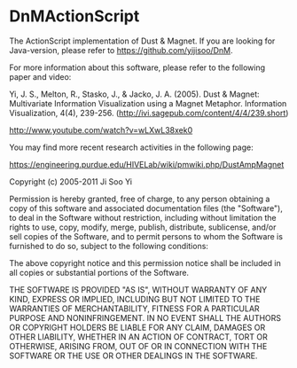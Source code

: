 DnMActionScript
===============

The ActionScript implementation of Dust & Magnet. If you are looking for Java-version, please refer to https://github.com/yijisoo/DnM.

For more information about this software, please refer to the following paper and video:

Yi, J. S., Melton, R., Stasko, J., & Jacko, J. A. (2005). Dust & Magnet: Multivariate Information Visualization using a Magnet Metaphor. Information Visualization, 4(4), 239-256. (http://ivi.sagepub.com/content/4/4/239.short)

http://www.youtube.com/watch?v=wLXwL38xek0

You may find more recent research activities in the following page:

https://engineering.purdue.edu/HIVELab/wiki/pmwiki.php/DustAmpMagnet

Copyright (c) 2005-2011 Ji Soo Yi

Permission is hereby granted, free of charge, to any person obtaining a copy of this software and associated documentation files (the "Software"), to deal in the Software without restriction, including without limitation the rights to use, copy, modify, merge, publish, distribute, sublicense, and/or sell copies of the Software, and to permit persons to whom the Software is furnished to do so, subject to the following conditions:

The above copyright notice and this permission notice shall be included in all copies or substantial portions of the Software.

THE SOFTWARE IS PROVIDED "AS IS", WITHOUT WARRANTY OF ANY KIND, EXPRESS OR IMPLIED, INCLUDING BUT NOT LIMITED TO THE WARRANTIES OF MERCHANTABILITY, FITNESS FOR A PARTICULAR PURPOSE AND NONINFRINGEMENT. IN NO EVENT SHALL THE AUTHORS OR COPYRIGHT HOLDERS BE LIABLE FOR ANY CLAIM, DAMAGES OR OTHER LIABILITY, WHETHER IN AN ACTION OF CONTRACT, TORT OR OTHERWISE, ARISING FROM, OUT OF OR IN CONNECTION WITH THE SOFTWARE OR THE USE OR OTHER DEALINGS IN THE SOFTWARE.